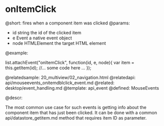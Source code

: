 onItemClick
=============


@short:
	fires when a component item was clicked
@params:
- id		string		the id of the clicked item
- e		Event		a native event object
- node		HTMLElement		the target HTML element

@example: 
	
list.attachEvent("onItemClick", function(id, e, node){
    var item = this.getItem(id);
    //... some code here ... 
});

@relatedsample:
	20_multiview/02_navigation.html
@relatedapi:
	api/mouseevents_onitemdblclick_event.md
@related:
	desktop/event_handling.md
@template:	api_event
@defined:	MouseEvents
	
@descr:


The most common use case for such events is getting info about the component item 
that has just been clicked. It can be done with a common api/datastore_getitem.md method that 
requires item ID as parameter. 